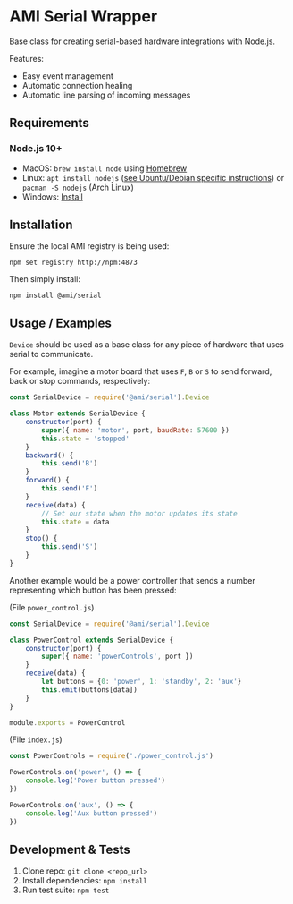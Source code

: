 AMI Serial Wrapper
==================

Base class for creating serial-based hardware integrations with Node.js.

Features:

 * Easy event management
 * Automatic connection healing
 * Automatic line parsing of incoming messages

Requirements
------------

### Node.js 10+

 * MacOS: `brew install node` using [Homebrew](http://brew.sh/)
 * Linux: `apt install nodejs` ([see Ubuntu/Debian specific instructions](https://nodejs.org/en/download/package-manager/#debian-and-ubuntu-based-linux-distributions)) or `pacman -S nodejs` (Arch Linux)
 * Windows: [Install](https://nodejs.org/en/download/)

Installation
------------

Ensure the local AMI registry is being used:

```shell
npm set registry http://npm:4873
```

Then simply install:

```shell
npm install @ami/serial
```

Usage / Examples
----------------

`Device` should be used as a base class for any piece of hardware that uses serial to communicate.

For example, imagine a motor board that uses `F`, `B` or `S` to send forward, back or stop commands, respectively:

```javascript
const SerialDevice = require('@ami/serial').Device

class Motor extends SerialDevice {
    constructor(port) {
        super({ name: 'motor', port, baudRate: 57600 })
        this.state = 'stopped'
    }
    backward() {
        this.send('B')
    }
    forward() {
        this.send('F')
    }
    receive(data) {
        // Set our state when the motor updates its state
        this.state = data
    }
    stop() {
        this.send('S')
    }
}
```

Another example would be a power controller that sends a number representing which button has been pressed:

(File `power_control.js`)

```javascript
const SerialDevice = require('@ami/serial').Device

class PowerControl extends SerialDevice {
    constructor(port) {
        super({ name: 'powerControls', port })
    }
    receive(data) {
        let buttons = {0: 'power', 1: 'standby', 2: 'aux'}
        this.emit(buttons[data])
    }
}

module.exports = PowerControl
```

(File `index.js`)

```javascript
const PowerControls = require('./power_control.js')

PowerControls.on('power', () => {
    console.log('Power button pressed')
})

PowerControls.on('aux', () => {
    console.log('Aux button pressed')
})
```

Development & Tests
-------------------

1. Clone repo: `git clone <repo_url>`
2. Install dependencies: `npm install`
3. Run test suite: `npm test`
